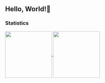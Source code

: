 ## Hello, World!👋

### Statistics
<a href="https://github.com/anuraghazra/github-readme-stats">
  <img align="center" src="https://github-readme-stats.vercel.app/api?username=Choiseokmin&show_icons=true&theme=dark" height="150px" />
  <img align="center" src="https://github-readme-stats.vercel.app/api/top-langs/?username=Choiseokmin&layout=compact&theme=dark" height="150px" />
</a>

###
